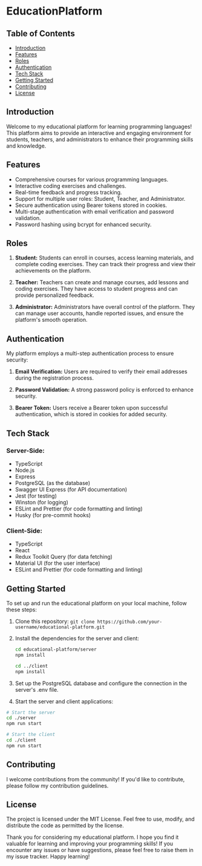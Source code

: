 # EducationPlatform

## Table of Contents

- [Introduction](#introduction)
- [Features](#features)
- [Roles](#roles)
- [Authentication](#authentication)
- [Tech Stack](#tech-stack)
- [Getting Started](#getting-started)
- [Contributing](#contributing)
- [License](#license)

## Introduction

Welcome to my educational platform for learning programming languages! This platform aims to provide an interactive and engaging environment for students, teachers, and administrators to enhance their programming skills and knowledge.

## Features

- Comprehensive courses for various programming languages.
- Interactive coding exercises and challenges.
- Real-time feedback and progress tracking.
- Support for multiple user roles: Student, Teacher, and Administrator.
- Secure authentication using Bearer tokens stored in cookies.
- Multi-stage authentication with email verification and password validation.
- Password hashing using bcrypt for enhanced security.

## Roles

1. **Student:** Students can enroll in courses, access learning materials, and complete coding exercises. They can track their progress and view their achievements on the platform.

2. **Teacher:** Teachers can create and manage courses, add lessons and coding exercises. They have access to student progress and can provide personalized feedback.

3. **Administrator:** Administrators have overall control of the platform. They can manage user accounts, handle reported issues, and ensure the platform's smooth operation.

## Authentication

My platform employs a multi-step authentication process to ensure security:

1. **Email Verification:** Users are required to verify their email addresses during the registration process.

2. **Password Validation:** A strong password policy is enforced to enhance security.

3. **Bearer Token:** Users receive a Bearer token upon successful authentication, which is stored in cookies for added security.

## Tech Stack

### Server-Side:

- TypeScript
- Node.js
- Express
- PostgreSQL (as the database)
- Swagger UI Express (for API documentation)
- Jest (for testing)
- Winston (for logging)
- ESLint and Prettier (for code formatting and linting)
- Husky (for pre-commit hooks)

### Client-Side:

- TypeScript
- React
- Redux Toolkit Query (for data fetching)
- Material UI (for the user interface)
- ESLint and Prettier (for code formatting and linting)

## Getting Started

To set up and run the educational platform on your local machine, follow these steps:

1. Clone this repository: `git clone https://github.com/your-username/educational-platform.git`

2. Install the dependencies for the server and client:

   ```bash
   cd educational-platform/server
   npm install

   cd ../client
   npm install
3. Set up the PostgreSQL database and configure the connection in the server's .env file.

4. Start the server and client applications:
```bash
# Start the server
cd ./server
npm run start

# Start the client
cd ./client
npm run start
```

## Contributing
I welcome contributions from the community! If you'd like to contribute, please follow my contribution guidelines.

## License
The project is licensed under the MIT License. Feel free to use, modify, and distribute the code as permitted by the license.

Thank you for considering my educational platform. I hope you find it valuable for learning and improving your programming skills! If you encounter any issues or have suggestions, please feel free to raise them in my issue tracker. Happy learning!
